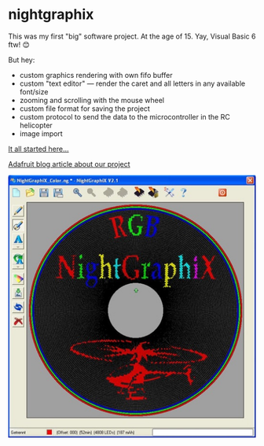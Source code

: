 # nightgraphix

This was my first "big" software project. At the age of 15. Yay, Visual Basic 6 ftw! :blush:

But hey:
* custom graphics rendering with own fifo buffer
* custom "text editor" — render the caret and all letters in any available font/size
* zooming and scrolling with the mouse wheel
* custom file format for saving the project
* custom protocol to send the data to the microcontroller in the RC helicopter
* image import

[It all started here...](http://www.mikrocontroller.net/topic/53535)

[Adafruit blog article about our project](https://blog.adafruit.com/2009/08/04/nightgraphixde-rgb-led-pov-for-rc-choppers/)

![Nightgraphix Software for Windows](nightgraphix-software.jpg)
